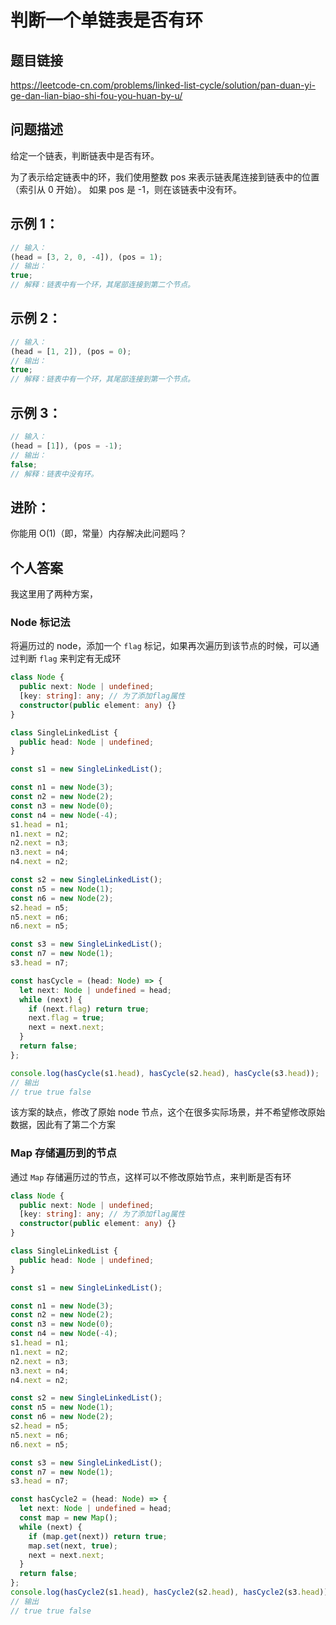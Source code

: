 # 判断一个单链表是否有环

## 题目链接

<https://leetcode-cn.com/problems/linked-list-cycle/solution/pan-duan-yi-ge-dan-lian-biao-shi-fou-you-huan-by-u/>

## 问题描述

给定一个链表，判断链表中是否有环。

为了表示给定链表中的环，我们使用整数 pos 来表示链表尾连接到链表中的位置（索引从 0 开始）。 如果 pos 是 -1，则在该链表中没有环。

## 示例 1：

```js
// 输入：
(head = [3, 2, 0, -4]), (pos = 1);
// 输出：
true;
// 解释：链表中有一个环，其尾部连接到第二个节点。
```

## 示例 2：

```js
// 输入：
(head = [1, 2]), (pos = 0);
// 输出：
true;
// 解释：链表中有一个环，其尾部连接到第一个节点。
```

## 示例 3：

```js
// 输入：
(head = [1]), (pos = -1);
// 输出：
false;
// 解释：链表中没有环。
```

## 进阶：

你能用 O(1)（即，常量）内存解决此问题吗？

## 个人答案

我这里用了两种方案，

### Node 标记法

将遍历过的 node，添加一个 `flag` 标记，如果再次遍历到该节点的时候，可以通过判断 `flag` 来判定有无成环

```ts
class Node {
  public next: Node | undefined;
  [key: string]: any; // 为了添加flag属性
  constructor(public element: any) {}
}

class SingleLinkedList {
  public head: Node | undefined;
}

const s1 = new SingleLinkedList();

const n1 = new Node(3);
const n2 = new Node(2);
const n3 = new Node(0);
const n4 = new Node(-4);
s1.head = n1;
n1.next = n2;
n2.next = n3;
n3.next = n4;
n4.next = n2;

const s2 = new SingleLinkedList();
const n5 = new Node(1);
const n6 = new Node(2);
s2.head = n5;
n5.next = n6;
n6.next = n5;

const s3 = new SingleLinkedList();
const n7 = new Node(1);
s3.head = n7;

const hasCycle = (head: Node) => {
  let next: Node | undefined = head;
  while (next) {
    if (next.flag) return true;
    next.flag = true;
    next = next.next;
  }
  return false;
};

console.log(hasCycle(s1.head), hasCycle(s2.head), hasCycle(s3.head));
// 输出
// true true false
```

该方案的缺点，修改了原始 node 节点，这个在很多实际场景，并不希望修改原始数据，因此有了第二个方案

### Map 存储遍历到的节点

通过 `Map` 存储遍历过的节点，这样可以不修改原始节点，来判断是否有环

```ts
class Node {
  public next: Node | undefined;
  [key: string]: any; // 为了添加flag属性
  constructor(public element: any) {}
}

class SingleLinkedList {
  public head: Node | undefined;
}

const s1 = new SingleLinkedList();

const n1 = new Node(3);
const n2 = new Node(2);
const n3 = new Node(0);
const n4 = new Node(-4);
s1.head = n1;
n1.next = n2;
n2.next = n3;
n3.next = n4;
n4.next = n2;

const s2 = new SingleLinkedList();
const n5 = new Node(1);
const n6 = new Node(2);
s2.head = n5;
n5.next = n6;
n6.next = n5;

const s3 = new SingleLinkedList();
const n7 = new Node(1);
s3.head = n7;

const hasCycle2 = (head: Node) => {
  let next: Node | undefined = head;
  const map = new Map();
  while (next) {
    if (map.get(next)) return true;
    map.set(next, true);
    next = next.next;
  }
  return false;
};
console.log(hasCycle2(s1.head), hasCycle2(s2.head), hasCycle2(s3.head));
// 输出
// true true false
```
